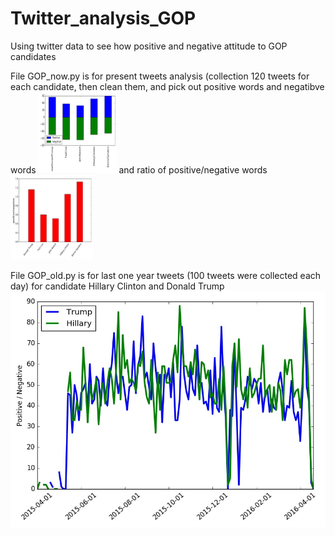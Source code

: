 # Twitter_analysis_GOP
Using twitter data to see how positive and negative attitude to GOP candidates

File GOP_now.py is for present tweets analysis (collection 120 tweets for each candidate, then clean them, and pick out positive words and negatibve words <IMG SRC="emotional_120.jpg" ALT="Positive words and negative words" width=125 height=130> and ratio of positive/negative words <IMG SRC="opinion_120.jpg" ALT="positive words vs negatives" width=132 height=135>

File GOP_old.py is for last one year tweets (100 tweets were collected each day) for candidate Hillary Clinton and Donald Trump <IMG SRC="one_year_tweets.jpg">

